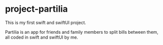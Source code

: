 # project-partilia

This is my first swift and swiftUI project.

Partilia is an app for friends and family members to split bills between them, all coded in swift and swiftUI by me.
